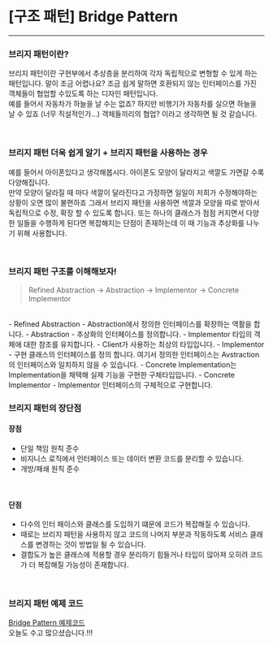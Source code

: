 # [구조 패턴] Bridge Pattern
---

### 브리지 패턴이란?

브리지 패턴이란 구현부에서 추상층을 분리하여 각자 독립적으로 변형할 수 있게 하는 패턴입니다.
말이 조금 어렵나요? 조금 쉽게 말하면 호환되지 않는 인터페이스를 가진 객체들이 협업할 수있도록 하는 디자인 패턴입니다.
<br>
예를 들어서 자동차가 하늘을 날 수는 없죠? 하지만 비행기가 자동차를 실으면 하늘을 날 수 있죠 (너무 직설적인가...) 객체들끼리의 협업? 이라고 생각하면 될 것 같습니다.

<br>

### 브리지 패턴 더욱 쉽게 알기 + 브리지 패턴을 사용하는 경우

예를 들어서 아이폰있다고 생각해봅시다.
아이폰도 모양이 달라지고 색깔도 가면갈 수록 다양해집니다.
<br>
만약 모양이 달라질 때 마다 색깔이 달라진다고 가정하면 일일이 저희가 수정해야하는 상황이 오면 많이 불편하죠
그래서 브리지 패턴을 사용하면 색깔과 모양을 따로 받아서 독립적으로 수정, 확장 할 수 있도록 합니다.
또는 하나의 클래스가 점점 커지면서 다양한 일들을 수행하게 된다면 복잡해지는 단점이 존재하는데 이 때 기능과 추상화를 나누기 위해 사용합니다.

<br>

### 브리지 패턴 구조를 이해해보자!

> Refined Abstraction -> Abstraction -> Implementor -> Concrete Implementor
<br>
-   Refined Abstraction
    -   Abstraction에서 정의한 인터페이스를 확장하는 역활을 합니다.
-   Abstraction
    -   추상화의 인터페이스를 정의합니다.
    -   Implementor 타입의 객체에 대한 참조를 유지합니다.
    -   Client가 사용하는 최상의 타입입니다.
-   Implementor
    -   구현 클래스의 인터페이스를 정의 합니다. 여기서 정의한 인터페이스는 Avstraction의 인터페이스와 일치하지 않을 수 있습니다.
    -   Concrete Implementation는 Implementation을 채택해 실제 기능을 구현한 구체타입입니다.
-   Concrete Implementor
    -   Implementor 인터페이스의 구체적으로 구현합니다.

<br>

### 브리지 패턴의 장단점

#### 장점
-   단일 책임 원칙 준수
-   비지니스 로직에서 인터페이스 또는 데이터 변환 코드를 분리할 수 있습니다.
-   개방/패쇄 원칙 준수

<br>

#### 단점
-   다수의 인터 페이스와 클래스를 도입하기 떄문에 코드가 복잡해질 수 있습니다.
-   때로는 브리지 패턴을 사용하지 않고 코드의 나머지 부분과 작동하도록 서비스 클래스를 변경하는 것이 방법일 될 수 있습니다.
-   결합도가 높은 클래스에 적용할 경우 분리하기 힘들거나 타입이 많아져 오히려 코드가 더 복잡해질 가능성이 존재합니다.

<br>

###  브리지 패턴 예제 코드

[Bridge Pattern 예제코드](https://github.com/jjunhaa0211/ADPattern-Swift/tree/main/GoF-BridgePattern)
<br>
오늘도 수고 많으셨습니다.!!!

